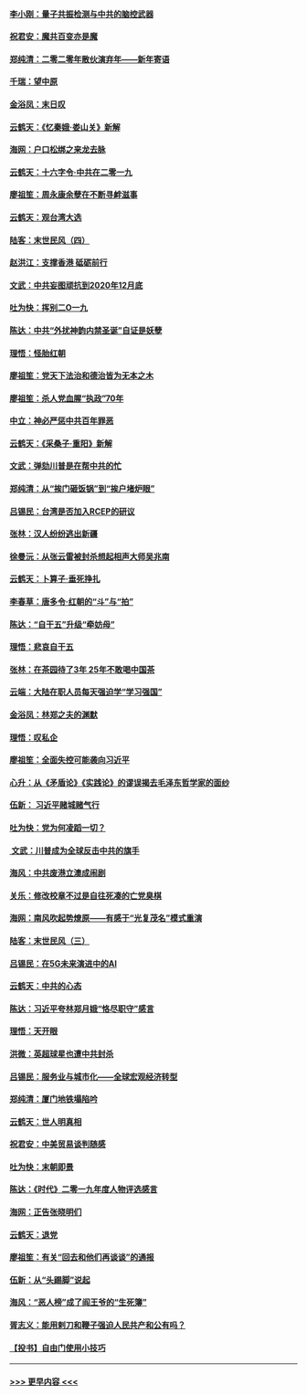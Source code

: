 #### [李小刚：量子共振检测与中共的脑控武器](../pages/nsc993/n11754518.md?t=12302311) 
#### [祝君安：魔共百变亦是魔](../pages/nsc993/n11754469.md?t=12302311) 
#### [郑纯清：二零二零年散伙演弃年——新年寄语](../pages/nsc993/n11754195.md?t=12302311) 
#### [千瑞：望中原](../pages/nsc993/n11754159.md?t=12302311) 
#### [金浴凤：末日叹](../pages/nsc993/n11752359.md?t=12302311) 
#### [云鹤天：《忆秦娥‧娄山关》新解](../pages/nsc993/n11752348.md?t=12302311) 
#### [海网：户口松绑之来龙去脉](../pages/nsc993/n11752328.md?t=12302311) 
#### [云鹤天：十六字令‧中共在二零一九](../pages/nsc993/n11752305.md?t=12302311) 
#### [廖祖笙：周永康余孽在不断寻衅滋事](../pages/nsc993/n11751013.md?t=12302311) 
#### [云鹤天：观台湾大选](../pages/nsc993/n11751007.md?t=12302311) 
#### [陆客：末世民风（四）](../pages/nsc993/n11749203.md?t=12302311) 
#### [赵洪江：支撑香港 砥砺前行](../pages/nsc993/n11748482.md?t=12302311) 
#### [文武：中共妄图顽抗到2020年12月底](../pages/nsc993/n11748446.md?t=12302311) 
#### [吐为快：挥别二O一九](../pages/nsc993/n11748411.md?t=12302311) 
#### [陈达：中共“外扰神韵内禁圣诞”自证是妖孽](../pages/nsc993/n11748226.md?t=12302311) 
#### [理悟：怪胎红朝](../pages/nsc993/n11748206.md?t=12302311) 
#### [廖祖笙：党天下法治和德治皆为无本之木](../pages/nsc993/n11748135.md?t=12302311) 
#### [廖祖笙：杀人党血腥“执政”70年](../pages/nsc993/n11745144.md?t=12302311) 
#### [中立：神必严惩中共百年罪恶](../pages/nsc993/n11744970.md?t=12302311) 
#### [云鹤天：《采桑子‧重阳》新解](../pages/nsc993/n11744948.md?t=12302311) 
#### [文武：弹劾川普是在帮中共的忙](../pages/nsc993/n11744758.md?t=12302311) 
#### [郑纯清：从“挨门砸饭锅”到“挨户堵炉眼”](../pages/nsc993/n11744745.md?t=12302311) 
#### [吕锡民：台湾是否加入RCEP的研议](../pages/nsc993/n11744701.md?t=12302311) 
#### [张林：汉人纷纷逃出新疆](../pages/nsc993/n11743530.md?t=12302311) 
#### [徐曼沅：从张云雷被封杀想起相声大师吴兆南](../pages/nsc993/n11741816.md?t=12302311) 
#### [云鹤天：卜算子‧垂死挣扎](../pages/nsc993/n11739956.md?t=12302311) 
#### [李春草：唐多令‧红朝的“斗”与“拍”](../pages/nsc993/n11739830.md?t=12302311) 
#### [陈达：“自干五”升级“牵妨母”](../pages/nsc993/n11739724.md?t=12302311) 
#### [理悟：悲哀自干五](../pages/nsc993/n11739547.md?t=12302311) 
#### [张林：在茶园待了3年 25年不敢喝中国茶](../pages/nsc993/n11739240.md?t=12302311) 
#### [云端：大陆在职人员每天强迫学“学习强国”](../pages/nsc993/n11738735.md?t=12302311) 
#### [金浴凤：林郑之夫的渊默](../pages/nsc993/n11737735.md?t=12302311) 
#### [理悟：叹私企](../pages/nsc993/n11737715.md?t=12302311) 
#### [廖祖笙：全面失控可能袭向习近平](../pages/nsc993/n11737704.md?t=12302311) 
#### [心升：从《矛盾论》《实践论》的谬误揭去毛泽东哲学家的面纱](../pages/nsc993/n11736962.md?t=12302311) 
#### [伍新： 习近平赌城赌气行](../pages/nsc993/n11736929.md?t=12302311) 
#### [吐为快：党为何凌蹈一切？](../pages/nsc993/n11736915.md?t=12302311) 
#### [ 文武：川普成为全球反击中共的旗手](../pages/nsc993/n11736882.md?t=12302311) 
#### [海风：中共废港立澳成闹剧](../pages/nsc993/n11735857.md?t=12302311) 
#### [关乐：修改校章不过是自往死凑的亡党臭棋](../pages/nsc993/n11735097.md?t=12302311) 
#### [海网：南风吹起势燎原——有感于“光复茂名”模式重演](../pages/nsc993/n11732308.md?t=12302311) 
#### [陆客：末世民风（三）](../pages/nsc993/n11732211.md?t=12302311) 
#### [吕锡民：在5G未来演进中的AI](../pages/nsc993/n11730010.md?t=12302311) 
#### [云鹤天：中共的心态](../pages/nsc993/n11729906.md?t=12302311) 
#### [陈达：习近平夸林郑月娥“恪尽职守”感言](../pages/nsc993/n11729881.md?t=12302311) 
#### [理悟：天开眼](../pages/nsc993/n11729699.md?t=12302311) 
#### [洪微：英超球星也遭中共封杀](../pages/nsc993/n11727243.md?t=12302311) 
#### [吕锡民：服务业与城市化——全球宏观经济转型](../pages/nsc993/n11725845.md?t=12302311) 
#### [郑纯清：厦门地铁塌陷吟](../pages/nsc993/n11725813.md?t=12302311) 
#### [云鹤天：世人明真相](../pages/nsc993/n11725621.md?t=12302311) 
#### [祝君安：中美贸易谈判随感](../pages/nsc993/n11725609.md?t=12302311) 
#### [吐为快：末朝即景](../pages/nsc993/n11723365.md?t=12302311) 
#### [陈达：《时代》二零一九年度人物评选感言](../pages/nsc993/n11723337.md?t=12302311) 
#### [海网：正告张晓明们](../pages/nsc993/n11723228.md?t=12302311) 
#### [云鹤天：退党](../pages/nsc993/n11723056.md?t=12302311) 
#### [廖祖笙：有关“回去和他们再谈谈”的通报](../pages/nsc993/n11722442.md?t=12302311) 
#### [伍新：从“头踢脚”说起](../pages/nsc993/n11722429.md?t=12302311) 
#### [海风：“恶人榜”成了阎王爷的“生死簿”](../pages/nsc993/n11722272.md?t=12302311) 
#### [胥志义：能用剌刀和鞭子强迫人民共产和公有吗？](../pages/nsc993/n11720569.md?t=12302311) 
#### [【投书】自由门使用小技巧](../pages/nsc993/n11720180.md?t=12302311) 

----
#### [ >>> 更早内容 <<< ](../indexes/nsc993-earlier.md)
